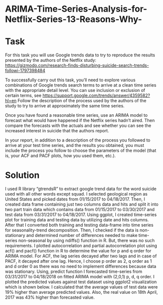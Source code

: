 # ARIMA-Time-Series-Analysis-for-Netflix-Series-13-Reasons-Why-

# Task
For this task you will use Google trends data to try to reproduce the results presented by the authors of the Netflix study: https://gizmodo.com/research-finds-disturbing-suicide-search-trends-followi-1797398484

To successfully carry out this task, you’ll need to explore various combinations of Google trends search terms to arrive at a clean time series with the appropriate detail level. You can use inclusion or exclusion of certain terms, see https://support.google.com/trends/answer/4359582?hl=en
Follow the description of the process used by the authors of the study to try to arrive at approximately the same time series. 

Once you have found a reasonable time series, use an ARIMA model to forecast what would have happened if the Netflix series hadn’t aired. Then compare the forecasts with the actuals and see whether you can see the increased interest in suicide that the authors report. 

In your report, in addition to a description of the process you followed to arrive at your test time series, and the results you obtained, you must include the process you follow to choose the parameters of the model (that is, your ACF and PACF plots, how you used them, etc.). 

# Solution
I used R library “gtrendsR” to extract google trend data for the word suicide used with all other words except squad.
I selected geological region as United States and picked dates from 01/15/2017 to 04/18/2017. 
Then, I created data frame containing just two columns data and hits and split it into two part train data which contains data from 01/15/2017 to 03/30/2017 and test data from 03/31/2017 to 04/18/2017. 
Using ggplot, I created time-series plot for training data and testing data by utilizing date and hits columns. After that I converted both training and testing data-frame into time series for seasonality-trend decomposition. 
Then, I checked if the data is non-stationary and determined number of differences needed to make time-series non-seasonal by using ndiffs() function in R. But, there was no such requirements. 
I plotted autocorrelation and partial autocorrelation plot using acf() and pacf() function in R to determine the value for p and q order for ARIMA model. For ACF, the lag series decayed after two lags and in case of PACF, it decayed after one lag.
Hence, I choose p order as 2, q order as 1 and d order 0 as there was no need to implement differences because data was stationary. 
Using, predict function I forecasted time-series from 03/31/2017 to 04/18/2018 on fitted ARIMA model with (2,0,1) p, d, q order. 
I plotted the predicted values against test dataset using ggplot2 visualization which is shown below. I calculated that the average values of test data were 19% higher than average predicted values.
Also, the real value on 18th April, 2017 was 43% higher than forecasted value. 

